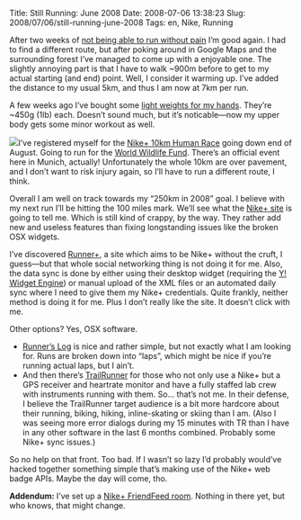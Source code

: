 Title: Still Running: June 2008
Date: 2008-07-06 13:38:23
Slug: 2008/07/06/still-running-june-2008
Tags: en, Nike, Running


After two weeks of [not being able to run without pain][1] I’m good again. I
had to find a different route, but after poking around in Google Maps and the
surrounding forest I’ve managed to come up with a enjoyable one. The slightly
annoying part is that I have to walk ~900m before to get to my actual starting
(and end) point. Well, I consider it warming up. I’ve added the distance to my
usual 5km, and thus I am now at 7km per run.

A few weeks ago I’ve bought some [light weights for my hands][2]. They’re
~450g (1lb) each. Doesn’t sound much, but it’s noticable—now my upper body
gets some minor workout as well.

[![][3]][4]I’ve registered myself for the [Nike+ 10km Human Race][5] going
down end of August. Going to run for the [World Wildlife Fund][6]. There’s an
official event here in Munich, actually! Unfortunately the whole 10km are over
pavement, and I don’t want to risk injury again, so I’ll have to run a
different route, I think.

Overall I am well on track towards my “250km in 2008” goal. I believe with my
next run I’ll be hitting the 100 miles mark. We’ll see what the [Nike+
site][7] is going to tell me. Which is still kind of crappy, by the way. They
rather add new and useless features than fixing longstanding issues like the
broken OSX widgets.

I’ve discovered [Runner+][8], a site which aims to be Nike+ without the cruft,
I guess—but that whole social networking thing is not doing it for me. Also,
the data sync is done by either using their desktop widget (requiring the [Y!
Widget Engine][9]) or manual upload of the XML files or an automated daily
sync where I need to give them my Nike+ credentials. Quite frankly, neither
method is doing it for me. Plus I don’t really like the site. It doesn’t click
with me.

Other options? Yes, OSX software.

  * [Runner’s Log][10] is nice and rather simple, but not exactly what I am looking for. Runs are broken down into “laps”, which might be nice if you’re running actual laps, but I ain’t.
  * And then there’s [TrailRunner][11] for those who not only use a Nike+ but a GPS receiver and heartrate monitor and have a fully staffed lab crew with instruments running with them. So… that’s not me. In their defense, I believe the TrailRunner target audience is a bit more hardcore about their running, biking, hiking, inline-skating or skiing than I am. (Also I was seeing more error dialogs during my 15 minutes with TR than I have in any other software in the last 6 months combined. Probably some Nike+ sync issues.)

So no help on that front. Too bad. If I wasn’t so lazy I’d probably would’ve
hacked together something simple that’s making use of the Nike+ web badge
APIs. Maybe the day will come, tho.

**Addendum:** I’ve set up a [Nike+ FriendFeed room][12]. Nothing in there yet, but who knows, that might change.

   [1]: http://carlo.zottmann.org/2008/06/02/asphalt-is-bad-mmmmkay/
   [2]: http://www.amazon.de/Hand-Irons/dp/B000KP1QDK/
   [3]: http://farm2.static.flickr.com/1090/1231478137_8ea946713c_m.jpg
   [4]: http://flickr.com/photos/30047882@N00/1231478137 (WWF Logo)
   [5]: http://nikeplus.nike.com/nikeplus/humanrace/
   [6]: http://www.worldwildlife.org/
   [7]: http://nikeplus.nike.com/
   [8]: http://www.runnerplus.com/
   [9]: http://widgets.yahoo.com/
   [10]: http://www.downtownsoftwarehouse.com/software/RunnersLog/
   [11]: http://www.trailrunnerx.com/
   [12]: http://friendfeed.com/rooms/nikeplus

